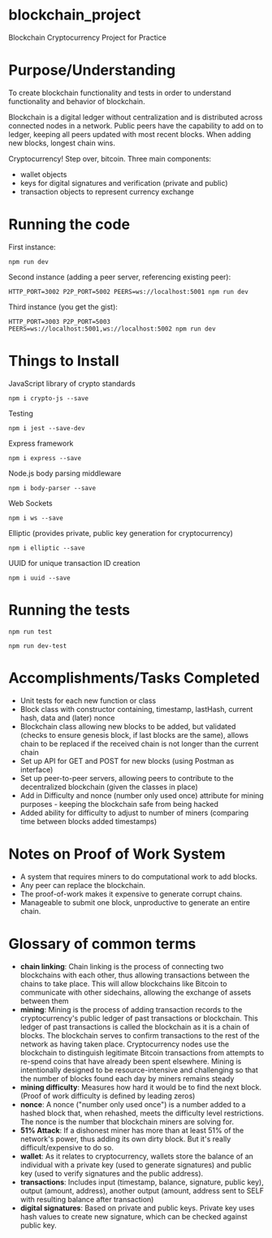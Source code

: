 # blockchain_project
Blockchain Cryptocurrency Project for Practice

# Purpose/Understanding
To create blockchain functionality and tests in order to understand functionality and behavior of blockchain.

Blockchain is a digital ledger without centralization and is distributed across connected nodes in a network. Public peers have the capability to add on to ledger, keeping all peers updated with most recent blocks. When adding new blocks, longest chain wins.

Cryptocurrency! Step over, bitcoin. Three main components:
- wallet objects
- keys for digital signatures and verification (private and public)
- transaction objects to represent currency exchange

# Running the code
First instance:
 ```
 npm run dev
 ```
Second instance (adding a peer server, referencing existing peer):
```
HTTP_PORT=3002 P2P_PORT=5002 PEERS=ws://localhost:5001 npm run dev
```
Third instance (you get the gist):
```
HTTP_PORT=3003 P2P_PORT=5003 PEERS=ws://localhost:5001,ws://localhost:5002 npm run dev
```

# Things to Install

JavaScript library of crypto standards
```
npm i crypto-js --save
```
Testing
```
npm i jest --save-dev
```
Express framework
```
npm i express --save
```
Node.js body parsing middleware
```
npm i body-parser --save
```
Web Sockets
```
npm i ws --save
```
Elliptic (provides private, public key generation for cryptocurrency)
```
npm i elliptic --save
```
UUID for unique transaction ID creation
```
npm i uuid --save
```

# Running the tests
```
npm run test
```
```
npm run dev-test
```

# Accomplishments/Tasks Completed
- Unit tests for each new function or class
- Block class with constructor containing, timestamp, lastHash, current hash, data and (later) nonce
- Blockchain class allowing new blocks to be added, but validated (checks to ensure genesis block, if last blocks are the same), allows chain to be replaced if the received chain is not longer than the current chain
- Set up API for GET and POST for new blocks (using Postman as interface)
- Set up peer-to-peer servers, allowing peers to contribute to the decentralized blockchain (given the classes in place)
- Add in Difficulty and nonce (number only used once) attribute for mining purposes - keeping the blockchain safe from being hacked
- Added ability for difficulty to adjust to number of miners (comparing time between blocks added timestamps)

# Notes on Proof of Work System
- A system that requires miners to do computational work to add blocks.
- Any peer can replace the blockchain.
- The proof-of-work makes it expensive to generate corrupt chains.
- Manageable to submit one block, unproductive to generate an entire chain.

# Glossary of common terms
- **chain linking**: Chain linking is the process of connecting two blockchains with each other, thus allowing transactions between the chains to take place. This will allow blockchains like Bitcoin to communicate with other sidechains, allowing the exchange of assets between them
- **mining**: Mining is the process of adding transaction records to the cryptocurrency's public ledger of past transactions or blockchain. This ledger of past transactions is called the blockchain as it is a chain of blocks. The blockchain serves to confirm transactions to the rest of the network as having taken place. Cryptocurrency nodes use the blockchain to distinguish legitimate Bitcoin transactions from attempts to re-spend coins that have already been spent elsewhere. Mining is intentionally designed to be resource-intensive and challenging so that the number of blocks found each day by miners remains steady
- **mining difficulty**: Measures how hard it would be to find the next block. (Proof of work difficulty is defined by leading zeros)
- **nonce**: A nonce ("number only used once") is a number added to a hashed block that, when rehashed, meets the difficulty level restrictions. The nonce is the number that blockchain miners are solving for.
- **51% Attack**: If a dishonest miner has more than at least 51% of the network's power, thus adding its own dirty block. But it's really difficult/expensive to do so.
- **wallet**: As it relates to cryptocurrency, wallets store the balance of an individual with a private key (used to generate signatures) and public key (used to verify signatures and the public address).
- **transactions**: Includes input (timestamp, balance, signature, public key), output (amount, address), another output (amount, address sent to SELF with resulting balance after transaction)
- **digital signatures**: Based on private and public keys. Private key uses hash values to create new signature, which can be checked against public key.
